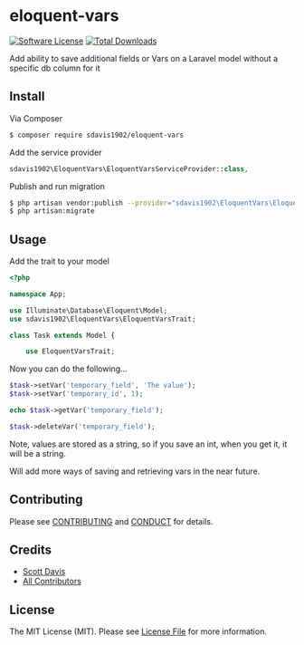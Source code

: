 # eloquent-vars

[![Software License][ico-license]](LICENSE.md)
[![Total Downloads][ico-downloads]][link-downloads]

Add ability to save additional fields or Vars on a Laravel model without a specific db column for it

## Install

Via Composer

``` bash
$ composer require sdavis1902/eloquent-vars
```

Add the service provider

``` php
sdavis1902\EloquentVars\EloquentVarsServiceProvider::class,
```

Publish and run migration
``` bash
$ php artisan vendor:publish --provider="sdavis1902\EloquentVars\EloquentVarsServiceProvider"
$ php artisan:migrate
```

## Usage

Add the trait to your model

``` php
<?php

namespace App;

use Illuminate\Database\Eloquent\Model;
use sdavis1902\EloquentVars\EloquentVarsTrait;

class Task extends Model {

    use EloquentVarsTrait;
```

Now you can do the following...

``` php
$task->setVar('temporary_field', 'The value');
$task->setVar('temporary_id', 1);

echo $task->getVar('temporary_field');

$task->deleteVar('temporary_field');
```

Note, values are stored as a string, so if you save an int, when you get it, it will be a string.

Will add more ways of saving and retrieving vars in the near future.

## Contributing

Please see [CONTRIBUTING](CONTRIBUTING.md) and [CONDUCT](CONDUCT.md) for details.

## Credits

- [Scott Davis][link-author]
- [All Contributors][link-contributors]

## License

The MIT License (MIT). Please see [License File](LICENSE.md) for more information.

[ico-version]: https://img.shields.io/packagist/v/sdavis1902/eloquent-vars.svg?style=flat-square
[ico-license]: https://img.shields.io/badge/license-MIT-brightgreen.svg?style=flat-square
[ico-travis]: https://img.shields.io/travis/sdavis1902/eloquent-vars/master.svg?style=flat-square
[ico-scrutinizer]: https://img.shields.io/scrutinizer/coverage/g/sdavis1902/eloquent-vars.svg?style=flat-square
[ico-code-quality]: https://img.shields.io/scrutinizer/g/sdavis1902/eloquent-vars.svg?style=flat-square
[ico-downloads]: https://img.shields.io/packagist/dt/sdavis1902/eloquent-vars.svg?style=flat-square

[link-packagist]: https://packagist.org/packages/sdavis1902/laravel-controller-routes
[link-travis]: https://travis-ci.org/sdavis1902/laravel-controller-routes
[link-scrutinizer]: https://scrutinizer-ci.com/g/sdavis1902/laravel-controller-routes/code-structure
[link-code-quality]: https://scrutinizer-ci.com/g/sdavis1902/laravel-controller-routes
[link-downloads]: https://packagist.org/packages/sdavis1902/laravel-controller-routes
[link-author]: https://github.com/sdavis1902
[link-contributors]: ../../contributors
